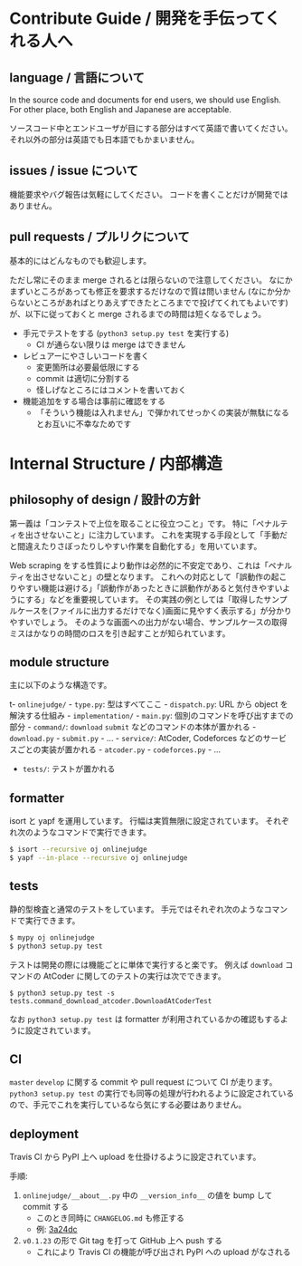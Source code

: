 # Contribute Guide / 開発を手伝ってくれる人へ

## language / 言語について

In the source code and documents for end users, we should use English.
For other place, both English and Japanese are acceptable.

ソースコード中とエンドユーザが目にする部分はすべて英語で書いてください。
それ以外の部分は英語でも日本語でもかまいません。

## issues / issue について

機能要求やバグ報告は気軽にしてください。
コードを書くことだけが開発ではありません。

## pull requests / プルリクについて

基本的にはどんなものでも歓迎します。

ただし常にそのまま merge されるとは限らないので注意してください。
なにかまずいところがあっても修正を要求するだけなので質は問いません (なにか分からないところがあればとりあえずできたところまでで投げてくれてもよいです) が、以下に従っておくと merge されるまでの時間は短くなるでしょう。

-   手元でテストをする (`python3 setup.py test` を実行する)
    -   CI が通らない限りは merge はできません
-   レビュアーにやさしいコードを書く
    -   変更箇所は必要最低限にする
    -   commit は適切に分割する
    -   怪しげなところにはコメントを書いておく
-   機能追加をする場合は事前に確認をする
    -   「そういう機能は入れません」で弾かれてせっかくの実装が無駄になるとお互いに不幸なためです


# Internal Structure / 内部構造

## philosophy of design / 設計の方針

第一義は「コンテストで上位を取ることに役立つこと」です。
特に「ペナルティを出させないこと」に注力しています。
これを実現する手段として「手動だと間違えたりさぼったりしやすい作業を自動化する」を用いています。

Web scraping をする性質により動作は必然的に不安定であり、これは「ペナルティを出させないこと」の壁となります。
これへの対応として「誤動作の起こりやすい機能は避ける」「誤動作があったときに誤動作があると気付きやすいようにする」などを重要視しています。
その実践の例としては「取得したサンプルケースを(ファイルに出力するだけでなく)画面に見やすく表示する」が分かりやすいでしょう。
そのような画面への出力がない場合、サンプルケースの取得ミスはかなりの時間のロスを引き起すことが知られています。

## module structure

主に以下のような構造です。

t-   `onlinejudge/`
    -   `type.py`: 型はすべてここ
    -   `dispatch.py`: URL から object を解決する仕組み
    -   `implementation/`
        -   `main.py`: 個別のコマンドを呼び出すまでの部分
        -   `command/`: `download` `submit` などのコマンドの本体が置かれる
            -   `download.py`
            -   `submit.py`
            -   ...
    -   `service/`: AtCoder, Codeforces などのサービスごとの実装が置かれる
        -   `atcoder.py`
        -   `codeforces.py`
        -   ...
-   `tests/`: テストが置かれる

## formatter

isort と yapf を運用しています。
行幅は実質無限に設定されています。
それぞれ次のようなコマンドで実行できます。

``` sh
$ isort --recursive oj onlinejudge
$ yapf --in-place --recursive oj onlinejudge
```

## tests

静的型検査と通常のテストをしています。
手元ではそれぞれ次のようなコマンドで実行できます。

``` sh
$ mypy oj onlinejudge
$ python3 setup.py test
```

テストは開発の際には機能ごとに単体で実行すると楽です。
例えば `download` コマンドの AtCoder に関してのテストの実行は次でできます。

```
$ python3 setup.py test -s tests.command_download_atcoder.DownloadAtCoderTest
```

なお `python3 setup.py test` は formatter が利用されているかの確認もするように設定されています。

## CI

`master` `develop` に関する commit や pull request について CI が走ります。
`python3 setup.py test` の実行でも同等の処理が行われるように設定されているので、手元でこれを実行しているなら気にする必要はありません。

## deployment

Travis CI から PyPI 上へ upload を仕掛けるように設定されています。

手順:

1.  `onlinejudge/__about__.py` 中の `__version_info__` の値を bump して commit する
    -   このとき同時に `CHANGELOG.md` も修正する
    -   例: [3a24dc](https://github.com/kmyk/online-judge-tools/commit/3a24dc64b56d898e387dee56cf9915be3ab0f7e2)
2.  `v0.1.23` の形で Git tag を打って GitHub 上へ push する
    -   これにより Travis CI の機能が呼び出され PyPI への upload がなされる
